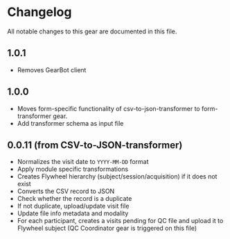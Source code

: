 # Changelog

All notable changes to this gear are documented in this file.

## 1.0.1
- Removes GearBot client

## 1.0.0

- Moves form-specific functionality of csv-to-json-transformer to form-transformer gear.
- Add transformer schema as input file

## 0.0.11 (from CSV-to-JSON-transformer)
- Normalizes the visit date to `YYYY-MM-DD` format
- Apply module specific transformations
- Creates Flywheel hierarchy (subject/session/acquisition) if it does not exist
- Converts the CSV record to JSON
- Check whether the record is a duplicate
- If not duplicate, upload/update visit file
- Update file info metadata and modality
- For each participant, creates a visits pending for QC file and upload it to Flywheel subject (QC Coordinator gear is triggered on this file)